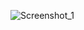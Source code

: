 ![Screenshot_1](https://user-images.githubusercontent.com/100240225/180221067-18448146-e24e-4602-8f5b-260895338d8b.png)

